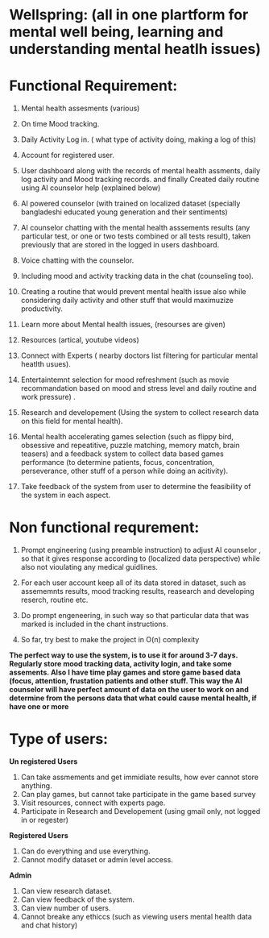 # Wellspring: (all in one  plartform for mental well being, learning and understanding mental heatlh issues)




# Functional Requirement:

1. Mental health assesments (various)
2. On time Mood tracking. 
3. Daily Activity Log in. ( what type of activity doing, making a log of this)
4. Account for registered user.
5. User dashboard along with the records of mental health assments, daily log activity and Mood tracking records. and finally Created daily routine using AI counselor help (explained below)
6. AI powered counselor (with trained on localized dataset (specially bangladeshi educated young generation and their sentiments)
7. AI counselor chatting with the mental health asssements results (any particular test, or one or two tests combined or all tests result), taken previously that are stored in the logged in users dashboard. 
8. Voice chatting with the counselor.
9. Including mood and activity tracking data in the chat (counseling too).
10. Creating a routine that would prevent mental health issue also while considering daily activity and other stuff that would maximuzize productivity.
11. Learn more about Mental health issues, (resourses are given)
12. Resources (artical, youtube videos)
13. Connect with Experts ( nearby doctors list filtering for particular mental heatlth usues).

14. Entertaintemnt selection for mood refreshment (such as movie recommandation based on mood and stress level and daily routine and work pressure) .

15. Research and developement (Using the system to collect research data on this field for mental health).


16. Mental health accelerating games selection (such as flippy bird, obsessive and repeatitive, puzzle matching, memory match, brain teasers) and a feedback system to collect data based games performance (to determine patients, focus, concentration, perseverance, other stuff of a person while doing an acitivity).  

17. Take feedback of the system from user to determine the feasibility of the system in each aspect. 





# Non functional requrement:

1. Prompt engineering (using preamble instruction) to adjust AI counselor , so that it gives response according to (localized data perspective) while also not vioulating any medical guidlines.
2. For each user account keep all of its data stored in dataset, such as assememnts results, mood tracking results, reasearch and developing reserch, routine etc. 
3. Do prompt engeneering, in such way so that particular data that was marked is included in the chant instructions.

4. So far, try best to make the project in O(n) complexity




**The perfect way to use the system, is to use it for around 3-7 days. Regularly store mood tracking data, activity login, and take some assements. Also I have time play games and store game based data (focus, attention, frustation patients and other stuff. This way the AI counselor will have perfect amount of data on the user to work on and determine from the persons data that what could cause mental health, if have one or more**






# Type of users:

**Un registered Users** 
1. Can take assmements and get immidiate results, how ever cannot store anything.
2. Can play games, but cannot take participate in the game based survey
3. Visit resources, connect with experts page.
4. Participate in Research and Developement (using gmail only, not logged in or regester)


**Registered Users**

1. Can do everything and use everything.
2. Cannot modify dataset or admin level access.


**Admin**
1. Can view research dataset.
2. Can view feedback of the system. 
3. Can view number of users.
4. Cannot breake any ethiccs (such as viewing users mental health data and chat history)


